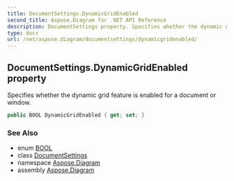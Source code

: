 ```yaml
---
title: DocumentSettings.DynamicGridEnabled
second_title: Aspose.Diagram for .NET API Reference
description: DocumentSettings property. Specifies whether the dynamic grid feature is enabled for a document or window
type: docs
url: /net/aspose.diagram/documentsettings/dynamicgridenabled/
---
```

## DocumentSettings.DynamicGridEnabled property

Specifies whether the dynamic grid feature is enabled for a document or window.

```csharp
public BOOL DynamicGridEnabled { get; set; }
```

### See Also

* enum [BOOL](../../bool/)
* class [DocumentSettings](../)
* namespace [Aspose.Diagram](../../documentsettings/)
* assembly [Aspose.Diagram](../../../)


